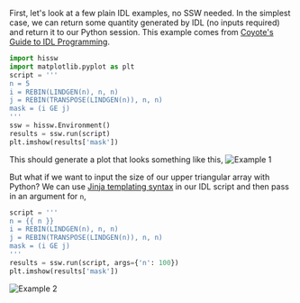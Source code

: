 First, let's look at a few plain IDL examples, no SSW needed. In the simplest case, we can return some quantity generated by IDL (no inputs required) and return it to our Python session. This example comes from [Coyote's Guide to IDL Programming](http://www.idlcoyote.com/idl_way/smallexamples.html#EXAMPLE2).

```python
import hissw
import matplotlib.pyplot as plt
script = '''
n = 5
i = REBIN(LINDGEN(n), n, n)           
j = REBIN(TRANSPOSE(LINDGEN(n)), n, n)
mask = (i GE j)
'''
ssw = hissw.Environment()
results = ssw.run(script)
plt.imshow(results['mask'])
```

This should generate a plot that looks something like this,
![Example 1](../images/ex1.png)

But what if we want to input the size of our upper triangular array with Python? We can use [Jinja templating syntax](http://jinja.pocoo.org/docs/2.10/templates/#synopsis) in our IDL script and then pass in an argument for `n`,

```python
script = '''
n = {{ n }}
i = REBIN(LINDGEN(n), n, n)           
j = REBIN(TRANSPOSE(LINDGEN(n)), n, n)
mask = (i GE j)
'''
results = ssw.run(script, args={'n': 100})
plt.imshow(results['mask'])
```
![Example 2](../images/ex2.png)